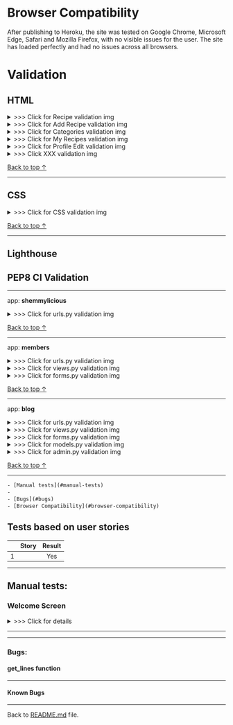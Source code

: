 # Browser Compatibility

After publishing to Heroku, the site was tested on Google Chrome, Microsoft Edge, Safari and Mozilla Firefox, with no visible issues for the user. 
The site has loaded perfectly and had no issues across all browsers.

# __Validation__

## __HTML__

<details><summary> >>> Click for Recipe validation img</summary>

![Recipe](README/validators/recipe.png)
</details>


<details><summary> >>> Click for Add Recipe validation img</summary>

![Add Recipe](README/validators/add-recipe.png)
</details>


<details><summary> >>> Click for Categories validation img</summary>

![Categories](README/validators/categories.png)
</details>


<details><summary> >>> Click for My Recipes validation img</summary>

![My Recipes](README/validators/my-recipes.png)
</details>


<details><summary> >>> Click for Profile Edit validation img</summary>

![Profile Edit](README/validators/profile-edit.png)
</details>



<details><summary> >>> Click XXX validation img</summary>
</details>

[Back to top &uarr;](#validation)
***
## __CSS__
<details><summary> >>> Click for CSS validation img</summary>

![CSS Validator 1](README/validators/w3ccss.png)
![CSS Validator 2](README/validators/w3ccss-warnings.png)
</details>

[Back to top &uarr;](#validation)
***
## __Lighthouse__


## __PEP8 CI Validation__

***
app: __shemmylicious__

<details><summary> >>> Click for urls.py validation img</summary>

![urls](README/pip8/shemmylicious/urls.png)
</details>

[Back to top &uarr;](#validation)
***
app: __members__

<details><summary> >>> Click for urls.py validation img</summary>

![urls](README/pip8/members/urls.png)
</details>

<details><summary> >>> Click for views.py validation img</summary>

![views](README/pip8/members/views.png)
</details>

<details><summary> >>> Click for forms.py validation img</summary>

![Forms](README/pip8/members/forms.png)
</details>

[Back to top &uarr;](#validation)
***
app: __blog__

<details><summary> >>> Click for urls.py validation img</summary>

![urls](README/pip8/blog/urls.png)
</details>

<details><summary> >>> Click for views.py validation img</summary>

![views](README/pip8/blog/views.png)
</details>

<details><summary> >>> Click for forms.py validation img</summary>

![forms](README/pip8/blog/forms.png)
</details>

<details><summary> >>> Click for models.py validation img</summary>

![models](README/pip8/blog/models.png)
</details>

<details><summary> >>> Click for admin.py validation img</summary>

![admin](README/pip8/blog/admin.png)
</details>

[Back to top &uarr;](#validation)
***



    - [Manual tests](#manual-tests)
    - 
    - [Bugs](#bugs)
    - [Browser Compatibility](#browser-compatibility)


   
## Tests based on user stories


|     |                                   Story                     | Result |
| --- | :----------------------------------------------------------: | :-------------: |
| 1   |        | Yes             |


***

## Manual tests:



### __Welcome Screen__


<details><summary> >>> Click for details</summary>

- Welcome screen has loaded correctly and as intended.
- Verified that the user can submit the Player name and city.
- Input is verified and only letters are accepted.


</details>

---


***

### __Bugs:__
#### __get_lines function__


***

#### __Known Bugs__





***
Back to [README.md](README.md) file.